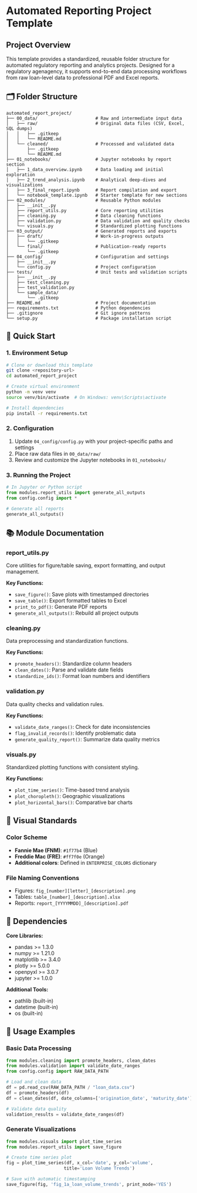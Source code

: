 # Automated Reporting Project Template

## Project Overview
This template provides a standardized, reusable folder structure for automated regulatory reporting and analytics projects. Designed for a regulatory agenagency, it supports end-to-end data processing workflows from raw loan-level data to professional PDF and Excel reports.

## 🗂️ Folder Structure

```
automated_report_project/
├── 00_data/                      # Raw and intermediate input data
│   ├── raw/                      # Original data files (CSV, Excel, SQL dumps)
│   │   ├── .gitkeep
│   │   └── README.md
│   └── cleaned/                  # Processed and validated data
│       ├── .gitkeep
│       └── README.md
├── 01_notebooks/                 # Jupyter notebooks by report section
│   ├── 1_data_overview.ipynb     # Data loading and initial exploration
│   ├── 2_trend_analysis.ipynb    # Analytical deep-dives and visualizations
│   ├── 3_final_report.ipynb      # Report compilation and export
│   └── notebook_template.ipynb   # Starter template for new sections
├── 02_modules/                   # Reusable Python modules
│   ├── __init__.py
│   ├── report_utils.py           # Core reporting utilities
│   ├── cleaning.py               # Data cleaning functions
│   ├── validation.py             # Data validation and quality checks
│   └── visuals.py                # Standardized plotting functions
├── 03_output/                    # Generated reports and exports
│   ├── draft/                    # Work-in-progress outputs
│   │   └── .gitkeep
│   └── final/                    # Publication-ready reports
│       └── .gitkeep
├── 04_config/                    # Configuration and settings
│   ├── __init__.py
│   └── config.py                 # Project configuration
├── tests/                        # Unit tests and validation scripts
│   ├── __init__.py
│   ├── test_cleaning.py
│   ├── test_validation.py
│   └── sample_data/
│       └── .gitkeep
├── README.md                     # Project documentation
├── requirements.txt              # Python dependencies
├── .gitignore                    # Git ignore patterns
└── setup.py                      # Package installation script
```

## 🚀 Quick Start

### 1. Environment Setup
```bash
# Clone or download this template
git clone <repository-url>
cd automated_report_project

# Create virtual environment
python -m venv venv
source venv/bin/activate  # On Windows: venv\Scripts\activate

# Install dependencies
pip install -r requirements.txt
```

### 2. Configuration
1. Update `04_config/config.py` with your project-specific paths and settings
2. Place raw data files in `00_data/raw/`
3. Review and customize the Jupyter notebooks in `01_notebooks/`

### 3. Running the Project
```python
# In Jupyter or Python script
from modules.report_utils import generate_all_outputs
from config.config import *

# Generate all reports
generate_all_outputs()
```

## 📚 Module Documentation

### report_utils.py
Core utilities for figure/table saving, export formatting, and output management.

**Key Functions:**
- `save_figure()`: Save plots with timestamped directories
- `save_table()`: Export formatted tables to Excel
- `print_to_pdf()`: Generate PDF reports
- `generate_all_outputs()`: Rebuild all project outputs

### cleaning.py
Data preprocessing and standardization functions.

**Key Functions:**
- `promote_headers()`: Standardize column headers
- `clean_dates()`: Parse and validate date fields
- `standardize_ids()`: Format loan numbers and identifiers

### validation.py
Data quality checks and validation rules.

**Key Functions:**
- `validate_date_ranges()`: Check for date inconsistencies
- `flag_invalid_records()`: Identify problematic data
- `generate_quality_report()`: Summarize data quality metrics

### visuals.py
Standardized plotting functions with consistent styling.

**Key Functions:**
- `plot_time_series()`: Time-based trend analysis
- `plot_choropleth()`: Geographic visualizations
- `plot_horizontal_bars()`: Comparative bar charts

## 🎨 Visual Standards

### Color Scheme
- **Fannie Mae (FNM)**: `#1f77b4` (Blue)
- **Freddie Mac (FRE)**: `#ff7f0e` (Orange)
- **Additional colors**: Defined in `ENTERPRISE_COLORS` dictionary

### File Naming Conventions
- Figures: `fig_[number][letter]_[description].png`
- Tables: `table_[number]_[description].xlsx`
- Reports: `report_[YYYYMMDD]_[description].pdf`

## 🔧 Dependencies

**Core Libraries:**
- pandas >= 1.3.0
- numpy >= 1.21.0
- matplotlib >= 3.4.0
- plotly >= 5.0.0
- openpyxl >= 3.0.7
- jupyter >= 1.0.0

**Additional Tools:**
- pathlib (built-in)
- datetime (built-in)
- os (built-in)

## 📖 Usage Examples

### Basic Data Processing
```python
from modules.cleaning import promote_headers, clean_dates
from modules.validation import validate_date_ranges
from config.config import RAW_DATA_PATH

# Load and clean data
df = pd.read_csv(RAW_DATA_PATH / "loan_data.csv")
df = promote_headers(df)
df = clean_dates(df, date_columns=['origination_date', 'maturity_date'])

# Validate data quality
validation_results = validate_date_ranges(df)
```

### Generate Visualizations
```python
from modules.visuals import plot_time_series
from modules.report_utils import save_figure

# Create time series plot
fig = plot_time_series(df, x_col='date', y_col='volume', 
                      title='Loan Volume Trends')

# Save with automatic timestamping
save_figure(fig, 'fig_1a_loan_volume_trends', print_mode='YES')
```